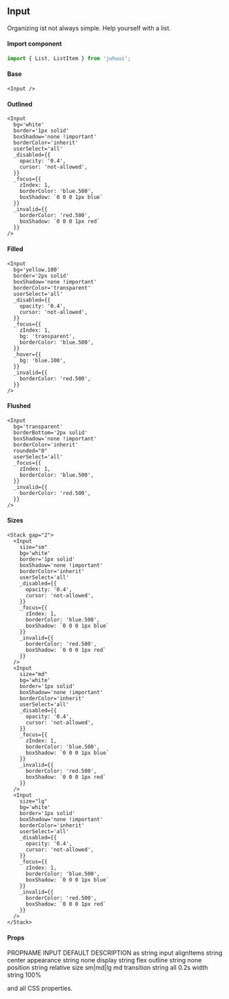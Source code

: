 ## Input

Organizing ist not always simple. Help yourself with a list.

#### Import component

```js
import { List, ListItem } from 'juhuui';
```

#### Base

```js-live
<Input />
```

#### Outlined

```js-live
<Input
  bg='white'
  border='1px solid'
  boxShadow='none !important'
  borderColor='inherit'
  userSelect='all'
  _disabled={{
    opacity: '0.4',
    cursor: 'not-allowed',
  }}
  _focus={{
    zIndex: 1,
    borderColor: 'blue.500',
    boxShadow: `0 0 0 1px blue`
  }}
  _invalid={{
    borderColor: 'red.500',
    boxShadow: `0 0 0 1px red`
  }}
/>
```

#### Filled

```js-live
<Input
  bg='yellow.100'
  border='2px solid'
  boxShadow='none !important'
  borderColor='transparent'
  userSelect='all'
  _disabled={{
    opacity: '0.4',
    cursor: 'not-allowed',
  }}
  _focus={{
    zIndex: 1,
    bg: 'transparent',
    borderColor: 'blue.500',
  }}
  _hover={{
    bg: 'blue.100',
  }}
  _invalid={{
    borderColor: 'red.500',
  }}
/>
```

#### Flushed

```js-live
<Input
  bg='transparent'
  borderBottom='2px solid'
  boxShadow='none !important'
  borderColor='inherit'
  rounded="0"
  userSelect='all'
  _focus={{
    zIndex: 1,
    borderColor: 'blue.500',
  }}
  _invalid={{
    borderColor: 'red.500',
  }}
/>
```

#### Sizes

```js-live
<Stack gap="2">
  <Input
    size="sm"
    bg='white'
    border='1px solid'
    boxShadow='none !important'
    borderColor='inherit'
    userSelect='all'
    _disabled={{
      opacity: '0.4',
      cursor: 'not-allowed',
    }}
    _focus={{
      zIndex: 1,
      borderColor: 'blue.500',
      boxShadow: `0 0 0 1px blue`
    }}
    _invalid={{
      borderColor: 'red.500',
      boxShadow: `0 0 0 1px red`
    }}
  />
  <Input
    size="md"
    bg='white'
    border='1px solid'
    boxShadow='none !important'
    borderColor='inherit'
    userSelect='all'
    _disabled={{
      opacity: '0.4',
      cursor: 'not-allowed',
    }}
    _focus={{
      zIndex: 1,
      borderColor: 'blue.500',
      boxShadow: `0 0 0 1px blue`
    }}
    _invalid={{
      borderColor: 'red.500',
      boxShadow: `0 0 0 1px red`
    }}
  />
  <Input
    size="lg"
    bg='white'
    border='1px solid'
    boxShadow='none !important'
    borderColor='inherit'
    userSelect='all'
    _disabled={{
      opacity: '0.4',
      cursor: 'not-allowed',
    }}
    _focus={{
      zIndex: 1,
      borderColor: 'blue.500',
      boxShadow: `0 0 0 1px blue`
    }}
    _invalid={{
      borderColor: 'red.500',
      boxShadow: `0 0 0 1px red`
    }}
  />
</Stack>

```

#### Props

<TableBox>
  <tr>
    <th>PROPNAME</th>
    <th>INPUT</th>
    <th>DEFAULT</th>
    <th>DESCRIPTION</th>
  </tr>
  <tr>
    <th>as</th>
    <th>string</th>
    <th>input</th>
    <th></th>
  </tr>
  <tr>
    <th>alignItems</th>
    <th>string</th>
    <th>center</th>
    <th></th>
  </tr>
  <tr>
    <th>appearance</th>
    <th>string</th>
    <th>none</th>
    <th></th>
  </tr>
  <tr>
    <th>display</th>
    <th>string</th>
    <th>flex</th>
    <th></th>
  </tr>
  <tr>
    <th>outline</th>
    <th>string</th>
    <th>none</th>
    <th></th>
  </tr>
  <tr>
    <th>position</th>
    <th>string</th>
    <th>relative</th>
    <th></th>
  </tr>
  <tr>
    <th>size</th>
    <th>sm|md|lg</th>
    <th>md</th>
    <th></th>
  </tr>
  <tr>
    <th>transition</th>
    <th>string</th>
    <th>all 0.2s</th>
    <th></th>
  </tr>
  <tr>
    <th>width</th>
    <th>string</th>
    <th>100%</th>
    <th></th>
  </tr>
</TableBox>

and all CSS properties.
